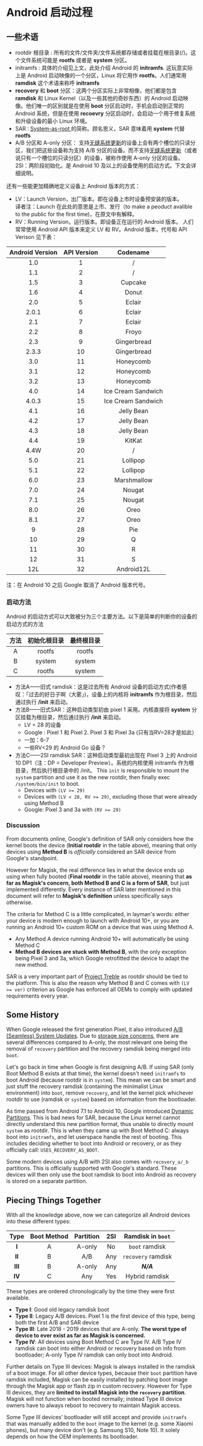 # Android 启动过程

## 一些术语

- rootdir 根目录 : 所有的文件/文件夹/文件系统都存储或者挂载在根目录(/)。这个文件系统可能是 **rootfs** 或者是 **system** 分区。
- initramfs : 具体的介绍见上文，此处介绍 Android 的 **initramfs**. 这玩意实际上是 Android 启动映像的一个分区，Linux 将它用作 **rootfs**。人们通常用 **ramdisk** 这个术语来称呼 **initramfs**
- **recovery** 和 **boot** 分区：这两个分区实际上非常相像，他们都是包含 **ramdisk** 和 Linux Kernel（以及一些其他的奇妙东西）的 Android 启动映像。他们唯一的区别就是在使用 **boot** 分区启动时，手机会启动到正常的 Android 系统，但是在使用 **recoevry** 分区启动时，会启动一个用于修复系统和升级设备的最小 Linux 环境。
- SAR : [ System-as-root ](https://source.android.com/devices/bootloader/partitions/system-as-root) 的简称。顾名思义，SAR 意味着用 **system** 代替 **rootfs**
- A/B 分区和 A-only 分区： 支持[无缝系统更新](https://source.android.com/devices/tech/ota/ab)的设备上会有两个槽位的只读分区，我们把这些设备称为支持 A/B 分区的设备。而不支持[无缝系统更新](https://source.android.com/devices/tech/ota/ab)（或者说只有一个槽位的只读分区）的设备，被称作使用 A-only 分区的设备。
  2SI：两阶段初始化。是 Android 10 及以上的设备使用的启动方式。下文会详细说明。

 还有一些能更加精确地定义设备上 Android 版本的方式：
- LV：Launch Version，出厂版本。即在设备上市时设备预安装的版本。
  <br>译者注：Launch 在此处的意思是上市、发行（to make a peoduct avalible to the public for the first time)，在原文中有解释。
- RV：Running Version，运行版本。即设备正在运行的 Android 版本。
  人们常常使用 Android API 版本来定义 LV 和 RV。Android 版本，代号和 API Verison 见下表：

| Android Version | API Version |      Codename      |
| :-------------: | :---------: | :----------------: |
|       1.0       |      1      |         /          |
|       1.1       |      2      |         /          |
|       1.5       |      3      |      Cupcake       |
|       1.6       |      4      |       Donut        |
|       2.0       |      5      |       Eclair       |
|      2.0.1      |      6      |       Eclair       |
|       2.1       |      7      |       Eclair       |
|       2.2       |      8      |       Froyo        |
|       2.3       |      9      |    Gingerbread     |
|      2.3.3      |     10      |    Gingerbread     |
|       3.0       |     11      |     Honeycomb      |
|       3.1       |     12      |     Honeycomb      |
|       3.2       |     13      |     Honeycomb      |
|       4.0       |     14      | Ice Cream Sandwich |
|      4.0.3      |     15      | Ice Cream Sandwich |
|       4.1       |     16      |     Jelly Bean     |
|       4.2       |     17      |     Jelly Bean     |
|       4.3       |     18      |     Jelly Bean     |
|       4.4       |     19      |       KitKat       |
|      4.4W       |     20      |         /          |
|       5.0       |     21      |      Lollipop      |
|       5.1       |     22      |      Lollipop      |
|       6.0       |     23      |    Marshmallow     |
|       7.0       |     24      |       Nougat       |
|       7.1       |     25      |       Nougat       |
|       8.0       |     26      |        Oreo        |
|       8.1       |     27      |        Oreo        |
|        9        |     28      |        Pie         |
|       10        |     29      |         Q          |
|       11        |     30      |         R          |
|       12        |     31      |         S          |
|       12L       |     32      |     Android12L     |

注：在 Android 10 之后 Google 取消了 Android 版本代号。
 ### 启动方法
 Android 的启动方式可以大致被分为三个主要方法。以下是简单的判断你的设备的启动方式的方法

 |方法|初始化根目录|最终根目录|
 |:-:|:-:|:-:|
 |A|rootfs|rootfs|
 |B|system|system|
 |C|rootfs|system|

- 方法A——旧式 ramdisk：这是过去所有 Android 设备的启动方式(作者感叹：「过去的好日子啊（大雾」)，设备上的内核将 **initramfs** 作为根目录，然后通过执行 **/init** 来启动。
- 方法B——旧式SAR：这种启动类型初由 pixel 1 采用。内核直接将 **system** 分区挂载为根目录，然后通过执行 **/init** 来启动。
  - LV = 28 的设备
  - Google : Pixel 1 和 Pixel 2. Pixel 3 和 Pixel 3a (只有当RV=28才是如此）
  - 一加：6-7
  - 一些RV<29 的 Android Go 设备？
- 方法C——2SI ramdisk SAR：这种启动类型最初出现在 Pixel 3 上的 Android 10 DP1（注：DP = Developer Preview）。系统的内核使用 initramfs 作为根目录，然后执行根目录中的 /init。 This `init` is responsible to mount the `system` partition and use it as the new rootdir, then finally exec `/system/bin/init` to boot.
	- Devices with `(LV >= 29)`
	- Devices with `(LV < 28, RV >= 29)`, excluding those that were already using Method B
	- Google: Pixel 3 and 3a with `(RV >= 29)`

### Discussion

From documents online, Google's definition of SAR only considers how the kernel boots the device (**Initial rootdir** in the table above), meaning that only devices using **Method B** is *officially* considered an SAR device from Google's standpoint.

However for Magisk, the real difference lies in what the device ends up using when fully booted (**Final rootdir** in the table above), meaning that **as far as Magisk's concern, both Method B and C is a form of SAR**, but just implemented differently. Every instance of SAR later mentioned in this document will refer to **Magisk's definition** unless specifically says otherwise.

The criteria for Method C is a little complicated, in layman's words: either your device is modern enough to launch with Android 10+, or you are running an Android 10+ custom ROM on a device that was using Method A.

- Any Method A device running Android 10+ will automatically be using Method C
- **Method B devices are stuck with Method B**, with the only exception being Pixel 3 and 3a, which Google retrofitted the device to adapt the new method.

SAR is a very important part of [Project Treble](https://source.android.com/devices/architecture#hidl) as rootdir should be tied to the platform. This is also the reason why Method B and C comes with `(LV >= ver)` criterion as Google has enforced all OEMs to comply with updated requirements every year.

## Some History

When Google released the first generation Pixel, it also introduced [A/B (Seamless) System Updates](https://source.android.com/devices/tech/ota/ab). Due to [storage size concerns](https://source.android.com/devices/tech/ota/ab/ab_faqs), there are several differences compared to A-only, the most relevant one being the removal of `recovery` partition and the recovery ramdisk being merged into `boot`.

Let's go back in time when Google is first designing A/B. If using SAR (only Boot Method B exists at that time), the kernel doesn't need `initramfs` to boot Android (because rootdir is in `system`). This mean we can be smart and just stuff the recovery ramdisk (containing the minimalist Linux environment) into `boot`, remove `recovery`, and let the kernel pick whichever rootdir to use (ramdisk or `system`) based on information from the bootloader.

As time passed from Android 7.1 to Android 10, Google introduced [Dynamic Partitions](https://source.android.com/devices/tech/ota/dynamic_partitions/implement). This is bad news for SAR, because the Linux kernel cannot directly understand this new partition format, thus unable to directly mount `system` as rootdir. This is when they came up with Boot Method C: always boot into `initramfs`, and let userspace handle the rest of booting. This includes deciding whether to boot into Android or recovery, or as they officially call: `USES_RECOVERY_AS_BOOT`.

Some modern devices using A/B with 2SI also comes with `recovery_a/_b` partitions. This is officially supported with Google's standard. These devices will then only use the boot ramdisk to boot into Android as recovery is stored on a separate partition.

## Piecing Things Together

With all the knowledge above, now we can categorize all Android devices into these different types:

Type | Boot Method | Partition | 2SI | Ramdisk in `boot`
:---: | :---: | :---: | :---: | :---:
**I** | A | A-only | No | `boot` ramdisk
**II** | B | A/B | Any | `recovery` ramdisk
**III** | B | A-only | Any | ***N/A***
**IV** | C | Any | Yes | Hybrid ramdisk

These types are ordered chronologically by the time they were first available.

- **Type I**: Good old legacy ramdisk boot
- **Type II**: Legacy A/B devices. Pixel 1 is the first device of this type, being both the first A/B and SAR device
- **Type III**: Late 2018 - 2019 devices that are A-only. **The worst type of device to ever exist as far as Magisk is concerned.**
- **Type IV**: All devices using Boot Method C are Type IV. A/B Type IV ramdisk can boot into either Android or recovery based on info from bootloader; A-only Type IV ramdisk can only boot into Android.

Further details on Type III devices: Magisk is always installed in the ramdisk of a boot image. For all other device types, because their `boot` partition have ramdisk included, Magisk can be easily installed by patching boot image through the Magisk app or flash zip in custom recovery. However for Type III devices, they are **limited to install Magisk into the `recovery` partition**. Magisk will not function when booted normally; instead Type III device owners have to always reboot to recovery to maintain Magisk access.

Some Type III devices' bootloader will still accept and provide `initramfs` that was manually added to the `boot` image to the kernel (e.g. some Xiaomi phones), but many device don't (e.g. Samsung S10, Note 10). It solely depends on how the OEM implements its bootloader.
